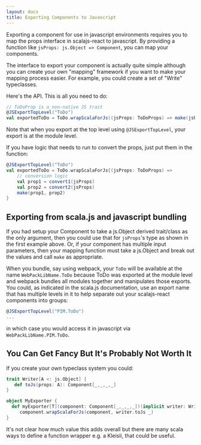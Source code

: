 ```yaml
---
layout: docs
title: Exporting Components to Javascript
---
```

Exporting a component for use in javascript environments requires you to map the props interface in scalajs-react to javascript. By providing a function like `jsProps: js.Object => Component`, you can map your components.

The interface to export your component is actually quite simple although you can create your own "mapping" framework if you want to make your mapping process easier. For example, you could create a set of "Write" typeclasses.

Here's the API. This is all you need to do:
```scala
// ToDoProp is a non-native JS trait
@JSExportTopLevel("ToDo")
val exportedToDo = ToDo.wrapScalaForJs((jsProps: ToDoProps) => make(jsProps))
```
Note that when you export at the top level using `@JSExportTopLevel`, your export is at the module level.

If you have logic that needs to run to convert the props, just put them in the function:
```scala
@JSExportTopLevel("ToDo")
val exportedToDo = ToDo.wrapScalaForJs{(jsProps: ToDoProps) => 
    // conversion logic
    val prop1 = convert1(jsProps)
    val prop2 = convert2(jsProps)
    make(prop1, prop2)
}
```

## Exporting from scala.js and javascript bundling
If you had setup your Component to take a js.Object derived trait/class as the only argument, then you could use that for `jsProps`'s type as shown in the first example above. Or, if your component has multiple input parameters, then your mapping function must take a js.Object and break out the values and call `make` as appropriate.

When you bundle, say using webpack, your `ToDo` will be available at the name `WebPackLibName.ToDo` because ToDo was exported at the module level and webpack bundles all modules together and manipulates those exports. You could, as indicated in the scala.js documentation, use an export name that has multiple levels in it to help separate out your scalajs-react components into groups:
```scala
@JSExportTopLevel("PIM.ToDo")
...
```
in which case you would access it in javascript via `WebPackLibName.PIM.ToDo`.

## You Can Get Fancy But It's Probably Not Worth It
If you create your own typeclass system you could:
```scala
trait Writer[A <: js.Object] {
   def toJs(props: A): Component[_,_,_,_]
}

object MyExporter {
  def myExporter[T](component: Component[_,_,_,_])(implicit writer: Writer[T]) = 
     component.wrapScalaForJs(component, writer.toJs _)
}
```
It's not clear how much value this adds overall but there are many scala ways to define a function wrapper e.g. a Kleisli, that could be useful.
